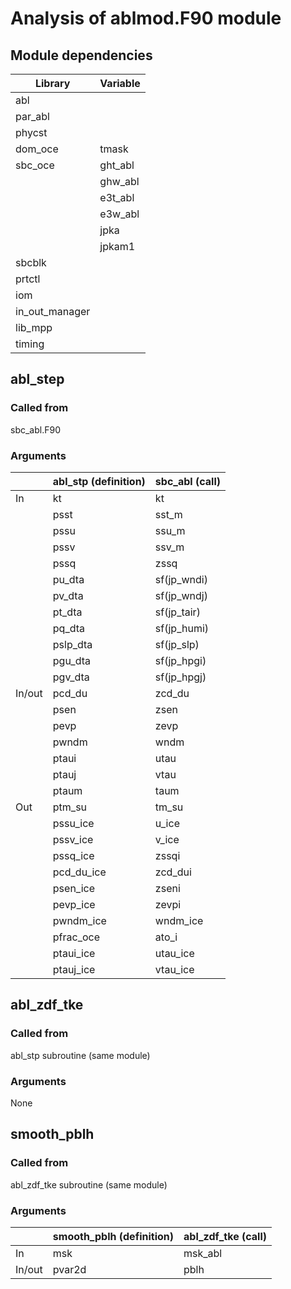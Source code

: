 # Analysis of ablmod.F90 module

## Module dependencies
| Library        | Variable |
|----------------|----------|
| abl            |          |
| par_abl        |          |
| phycst         |          |
| dom_oce        | tmask    |
| sbc_oce        | ght_abl  |
|                | ghw_abl  |
|                | e3t_abl  |
|                | e3w_abl  |
|                | jpka     |
|                | jpkam1   |
| sbcblk         |          |
| prtctl         |          |
| iom            |          |
| in_out_manager |          |
| lib_mpp        |          |
| timing         |          |

## abl_step

### Called from
sbc_abl.F90

### Arguments
|        | abl_stp (definition) | sbc_abl (call) |
| ------ |----------------------|----------------|
| In     | kt                   | kt             |
|        | psst                 | sst_m          |
|        | pssu                 | ssu_m          |
|        | pssv                 | ssv_m          |
|        | pssq                 | zssq           |
|        | pu_dta               | sf(jp_wndi)    |
|        | pv_dta               | sf(jp_wndj)    |
|        | pt_dta               | sf(jp_tair)    |
|        | pq_dta               | sf(jp_humi)    |
|        | pslp_dta             | sf(jp_slp)     |
|        | pgu_dta              | sf(jp_hpgi)    |
|        | pgv_dta              | sf(jp_hpgj)    |
| In/out | pcd_du               | zcd_du         |
|        | psen                 | zsen           |
|        | pevp                 | zevp           |
|        | pwndm                | wndm           |
|        | ptaui                | utau           |
|        | ptauj                | vtau           |
|        | ptaum                | taum           |
| Out    | ptm_su               | tm_su          |
|        | pssu_ice             | u_ice          |
|        | pssv_ice             | v_ice          |
|        | pssq_ice             | zssqi          |
|        | pcd_du_ice           | zcd_dui        |
|        | psen_ice             | zseni          |
|        | pevp_ice             | zevpi          |
|        | pwndm_ice            | wndm_ice       |
|        | pfrac_oce            | ato_i          |
|        | ptaui_ice            | utau_ice       |
|        | ptauj_ice            | vtau_ice       |



## abl_zdf_tke

### Called from
abl_stp subroutine (same module)

### Arguments

None

## smooth_pblh

### Called from

abl_zdf_tke subroutine (same module)

### Arguments

|        | smooth_pblh (definition) | abl_zdf_tke (call) |
| ------ |--------------------------|--------------------|
| In     | msk                      | msk_abl            |
| In/out | pvar2d                   | pblh               |
